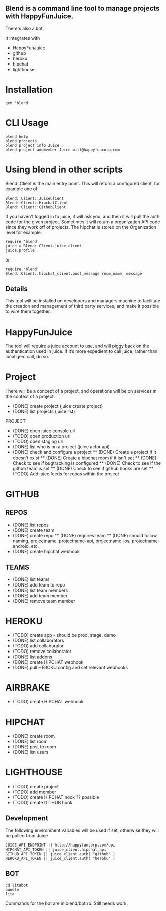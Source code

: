 ## Blend is a command line tool to manage projects with HappyFunJuice.

There's also a bot.

It integrates with

* HappyFunJuice
* github
* heroku
* hipchat
* lighthouse

# Installation

    gem 'blend'

# CLI Usage

    blend help
    blend projects
    blend project info Juice
    blend project addmember Juice will@happyfuncorp.com

# Using blend in other scripts

Blend::Client is the main entry point.  This will return a configured client, for example one of:

    Blend::Client::JuiceClient
    Blend::Client::HipchatClient
    Blend::Client::GithubClient

If you haven't logged in to juice, it will ask you, and then it will pull the auth code for the given project.  Sometimes it will return a organization API code since they work off of projects.  The hipchat is stored on the Organization level for example.

    require 'blend'
    juice = Blend::Client.juice_client
    juice.profile

or

    require 'blend'
    Blend::Client::hipchat_client.post_message room_name, message

## Details

This tool will be installed on developers and managers machine to facilitate the creation and management of third party services, and make it possible to wire them together.

# HappyFunJuice

The tool will require a juice account to use, and will piggy back on the authentication used in juice.  If it’s more expedient to call juice, rather than local gem call, do so.

# Project

There will be a concept of a project, and operations will be on services in the context of a project.

* (DONE) create project (juice create project)
* (DONE) list projects (juice list)

PROJECT:
* (DONE) open juice console url
* (TODO) open production url
* (TODO) open staging url
* (DONE) list who is on a project (juice actor api)
* (DONE) check and configure a project
** (DONE) Create a project if it doesn't exist
** (DONE) Create a hipchat room if it isn't set
** (DONE) Check to see if bugtracking is configured
** (DONE) Check to see if the github team is set
** (DONE) Check to see if github hooks are set
** (TODO) Add juice feeds for repos within the project

# GITHUB

## REPOS
* (DONE) list repos
* (DONE) create team
* (DONE) create repo
** (DONE) requires team
** (DONE) should follow naming, projectname, projectname-api, projectname-ios, projectname-android, etc.
* (DONE) create hipchat webhook

## TEAMS
* (DONE) list teams
* (DONE) add team to repo
* (DONE) list team members
* (DONE) add team member
* (DONE) remove team member

# HEROKU

* (TODO) create app <environment> - should be prod, stage, demo
* (DONE) list collaborators
* (TODO) add collaborator
* (TODO) remove collaborator
* (DONE) list addons
* (DONE) create HIPCHAT webhook
* (DONE) pull HEROKU config and set relevant webhooks

# AIRBRAKE
* (TODO) create HIPCHAT webhook

# HIPCHAT
* (DONE) create room
* (DONE) list room
* (DONE) post to room
* (DONE) list users

# LIGHTHOUSE
* (TODO) create project
* (TODO) add member
* (TODO) create HIPCHAT hook ?? possible
* (TODO) create GITHUB hook

## Development

The following environment variables will be used if set, otherwise they will be pulled from Juice

    JUICE_API_ENDPOINT || http://happyfuncorp.com/api
    HIPCHAT_API_TOKEN || juice_client.hipchat_api
    GITHUB_API_TOKEN || juice_client.auth( "github" )
    HEROKU_API_TOKEN || juice_client.auth( "heroku" )

## BOT

    cd litabot
    bundle
    lita

Commands for the bot are in blend/bot.rb.  Still needs work.